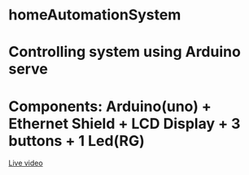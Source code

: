 # homeAutomationSystem
# Controlling system using Arduino serve
# Components: Arduino(uno) + Ethernet Shield + LCD Display + 3 buttons + 1 Led(RG)
<a href="https://youtu.be/KvfRnmXLC6U">Live video</a>

